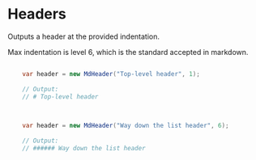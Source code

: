 # Headers

Outputs a header at the provided indentation.

Max indentation is level 6, which is the standard accepted in markdown.

```cs

    var header = new MdHeader("Top-level header", 1);
    
    // Output:
    // # Top-level header
    
```

```cs

    var header = new MdHeader("Way down the list header", 6);
    
    // Output:
    // ###### Way down the list header
    
```